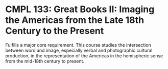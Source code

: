 # CMPL 133: Great Books II: Imaging the Americas from the Late 18th Century to the Present

Fulfills a major core requirement. This course studies the intersection between word and image, especially verbal and photographic cultural production, in the representation of the Americas in the hemispheric sense from the mid-18th century to present.